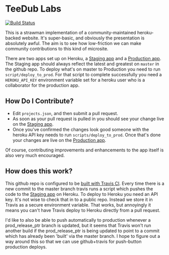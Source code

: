 TeeDub Labs
============

[![Build Status](https://travis-ci.org/moredip/tee-dub-labs.png?branch=master)](undefined)

This is a strawman implementation of a community-maintained heroku-backed website. It's super-basic, and obviously the presentation is absolutely awful. The aim is to see how low-friction we can make community contributions to this kind of microsite.

There are two apps set up on Heroku, a [Staging app](http://tee-dub-labs---staging.herokuapp.com/) and a [Production app](http://tee-dub-labs.herokuapp.com/).
The Staging app should always reflect the latest and greatest on `master` in the github repo. To deploy what's on master to Production you need to run `script/deploy_to_prod`. For that script to complete successfully you need a `HEROKU_API_KEY` environment variable set for a heroku user who is a collaborator for the production app.

How Do I Contribute?
------
- Edit `projects.json`, and then submit a pull request.
- As soon as your pull request is pulled in you should see your change live on the [Staging app](http://tee-dub-labs---staging.herokuapp.com/). 
- Once you've confirmed the changes look good someone with the heroku API key needs to run `scripts/deploy_to_prod`. Once that's done your changes are live on the [Production app](http://tee-dub-labs.herokuapp.com/).

Of course, contributing improvements and enhancements to the app itself is also very much encouraged.

How does this work?
------

This github repo is configured to be [built with Travis CI](https://travis-ci.org/moredip/tee-dub-labs). Every time there is a new commit to the master branch travis runs a script which pushes the code to the [Staging app](http://tee-dub-labs---staging.herokuapp.com/) on Heroku. To deploy to Heroku you need an API key. It's not wise to check that in to a public repo. Instead we store it in Travis as a secure environment variable. That works, but annoyingly it means you can't have Travis deploy to Heroku directly from a pull request.

I'd like to also be able to push automatically to production whenever a prod_release_ptr branch is updated, but it seems that Travis won't run another build if the prod_release_ptr is being updated to point to a commit which has already been 'built' via the master branch. I hope to figure out a way around this so that we can use github+travis for push-button production deploys.
